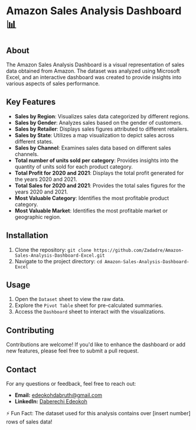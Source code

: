 # Amazon Sales Analysis Dashboard 📊


## About
The Amazon Sales Analysis Dashboard is a visual representation of sales data obtained from Amazon. The dataset was analyzed using Microsoft Excel, and an interactive dashboard was created to provide insights into various aspects of sales performance.

## Key Features
- **Sales by Region**: Visualizes sales data categorized by different regions.
- **Sales by Gender**: Analyzes sales based on the gender of customers.
- **Sales by Retailer**: Displays sales figures attributed to different retailers.
- **Sales by State**: Utilizes a map visualization to depict sales across different states.
- **Sales by Channel**: Examines sales data based on different sales channels.
- **Total number of units sold per category**: Provides insights into the quantity of units sold for each product category.
- **Total Profit for 2020 and 2021**: Displays the total profit generated for the years 2020 and 2021.
- **Total Sales for 2020 and 2021**: Provides the total sales figures for the years 2020 and 2021.
- **Most Valuable Category**: Identifies the most profitable product category.
- **Most Valuable Market**: Identifies the most profitable market or geographic region.


## Installation
1. Clone the repository: `git clone https://github.com/Zadadre/Amazon-Sales-Analysis-Dashboard-Excel.git`
2. Navigate to the project directory: `cd Amazon-Sales-Analysis-Dashboard-Excel`

## Usage
1. Open the `Dataset` sheet to view the raw data.
2. Explore the `Pivot Table` sheet for pre-calculated summaries.
3. Access the `Dashboard` sheet to interact with the visualizations.

## Contributing
Contributions are welcome! If you'd like to enhance the dashboard or add new features, please feel free to submit a pull request.

## Contact
For any questions or feedback, feel free to reach out:
- **Email:** edeokohdabruth@gmail.com
- **LinkedIn:** [Daberechi Edeokoh](https://www.linkedin.com/in/daberechi-edeokoh-03b908205)

⚡ Fun Fact: The dataset used for this analysis contains over [insert number] rows of sales data!
